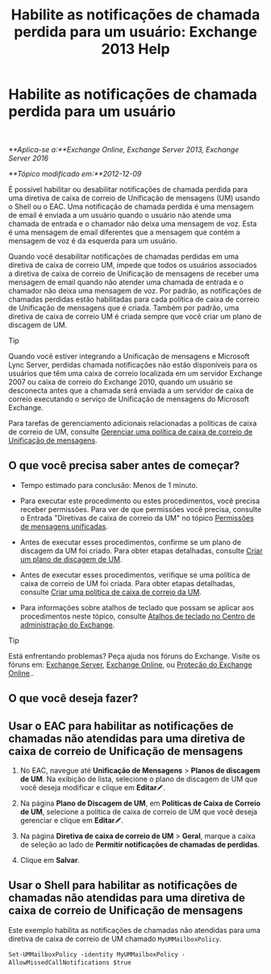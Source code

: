 ﻿---
title: 'Habilite as notificações de chamada perdida para um usuário: Exchange 2013 Help'
TOCTitle: Habilite as notificações de chamada perdida para um usuário
ms:assetid: aa0cbb60-5422-474f-af16-621aade31c1f
ms:mtpsurl: https://technet.microsoft.com/pt-br/library/Bb232159(v=EXCHG.150)
ms:contentKeyID: 52058509
ms.date: 05/22/2018
mtps_version: v=EXCHG.150
ms.translationtype: MT
---

# Habilite as notificações de chamada perdida para um usuário

 

_**Aplica-se a:**Exchange Online, Exchange Server 2013, Exchange Server 2016_

_**Tópico modificado em:**2012-12-09_

É possível habilitar ou desabilitar notificações de chamada perdida para uma diretiva de caixa de correio de Unificação de mensagens (UM) usando o Shell ou o EAC. Uma notificação de chamada perdida é uma mensagem de email é enviada a um usuário quando o usuário não atende uma chamada de entrada e o chamador não deixa uma mensagem de voz. Esta é uma mensagem de email diferentes que a mensagem que contém a mensagem de voz é da esquerda para um usuário.

Quando você desabilitar notificações de chamadas perdidas em uma diretiva de caixa de correio UM, impede que todos os usuários associados a diretiva de caixa de correio de Unificação de mensagens de receber uma mensagem de email quando não atender uma chamada de entrada e o chamador não deixa uma mensagem de voz. Por padrão, as notificações de chamadas perdidas estão habilitadas para cada política de caixa de correio de Unificação de mensagens que é criada. Também por padrão, uma diretiva de caixa de correio UM é criada sempre que você criar um plano de discagem de UM.


> [!TIP]
> Quando você estiver integrando a Unificação de mensagens e Microsoft Lync Server, perdidas chamada notificações não estão disponíveis para os usuários que têm uma caixa de correio localizada em um servidor Exchange 2007 ou caixa de correio do Exchange 2010, quando um usuário se desconecta antes que a chamada será enviada a um servidor de caixa de correio executando o serviço de Unificação de mensagens do Microsoft Exchange.



Para tarefas de gerenciamento adicionais relacionadas a políticas de caixa de correio de UM, consulte [Gerenciar uma política de caixa de correio de Unificação de mensagens](manage-a-um-mailbox-policy-exchange-2013-help.md).

## O que você precisa saber antes de começar?

  - Tempo estimado para conclusão: Menos de 1 minuto.

  - Para executar este procedimento ou estes procedimentos, você precisa receber permissões. Para ver de que permissões você precisa, consulte o Entrada "Diretivas de caixa de correio da UM" no tópico [Permissões de mensagens unificadas](unified-messaging-permissions-exchange-2013-help.md).

  - Antes de executar esses procedimentos, confirme se um plano de discagem da UM foi criado. Para obter etapas detalhadas, consulte [Criar um plano de discagem de UM](create-a-um-dial-plan-exchange-2013-help.md).

  - Antes de executar esses procedimentos, verifique se uma política de caixa de correio de UM foi criada. Para obter etapas detalhadas, consulte [Criar uma política de caixa de correio da UM](create-a-um-mailbox-policy-exchange-2013-help.md).

  - Para informações sobre atalhos de teclado que possam se aplicar aos procedimentos neste tópico, consulte [Atalhos de teclado no Centro de administração do Exchange](keyboard-shortcuts-in-the-exchange-admin-center-exchange-online-protection-help.md).


> [!TIP]
> Está enfrentando problemas? Peça ajuda nos fóruns do Exchange. Visite os fóruns em: <A href="https://go.microsoft.com/fwlink/p/?linkid=60612">Exchange Server</A>, <A href="https://go.microsoft.com/fwlink/p/?linkid=267542">Exchange Online</A>, ou <A href="https://go.microsoft.com/fwlink/p/?linkid=285351">Proteção do Exchange Online</A>..



## O que você deseja fazer?

## Usar o EAC para habilitar as notificações de chamadas não atendidas para uma diretiva de caixa de correio de Unificação de mensagens

1.  No EAC, navegue até **Unificação de Mensagens** \> **Planos de discagem de UM**. Na exibição de lista, selecione o plano de discagem de UM que você deseja modificar e clique em **Editar**![Ícone de edição](images/JJ218640.6f53ccb2-1f13-4c02-bea0-30690e6ea71d(EXCHG.150).gif "Ícone de edição").

2.  Na página **Plano de Discagem de UM**, em **Políticas de Caixa de Correio de UM**, selecione a política de caixa de correio de UM que você deseja gerenciar e clique em **Editar**![Ícone de edição](images/JJ218640.6f53ccb2-1f13-4c02-bea0-30690e6ea71d(EXCHG.150).gif "Ícone de edição").

3.  Na página **Diretiva de caixa de correio de UM** \> **Geral**, marque a caixa de seleção ao lado de **Permitir notificações de chamadas de perdidas**.

4.  Clique em **Salvar**.

## Usar o Shell para habilitar as notificações de chamadas não atendidas para uma diretiva de caixa de correio de Unificação de mensagens

Este exemplo habilita as notificações de chamadas não atendidas para uma diretiva de caixa de correio de UM chamado `MyUMMailboxPolicy`.

    Set-UMMailboxPolicy -identity MyUMMailboxPolicy -AllowMissedCallNotifications $true


